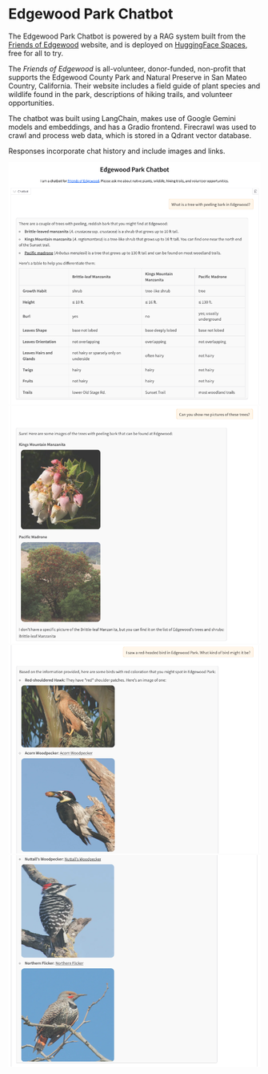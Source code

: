# Edgewood Park Chatbot

The Edgewood Park Chatbot is powered by a RAG system built from the [Friends of Edgewood](https://friendsofedgewood.org/) website, and is deployed on [HuggingFace Spaces](https://huggingface.co/spaces/random-tesseract/edgewood), free for all to try.

The *Friends of Edgewood* is all-volunteer, donor-funded, non-profit that supports the Edgewood County Park and Natural Preserve in San Mateo Country, California.  Their website includes a field guide of plant species and wildlife found in the park, descriptions of
hiking trails, and volunteer opportunities.

The chatbot was built using LangChain, makes use of Google Gemini models and embeddings, and has a Gradio frontend.  Firecrawl was used to crawl and process web data, which is stored in a Qdrant vector database.  

Responses incorporate chat history and include images and links.

![chatbot screenshot 1](images/edgewood_screenshot1.png)
![chatbot screenshot 2](images/edgewood_screenshot2.png)
![chatbot screenshot 3](images/edgewood_screenshot3.png)
![chatbot screenshot 4](images/edgewood_screenshot4.png)